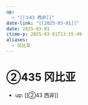 ```yaml
---
up:
  - "[[②43 西非]]"
date-link: "[[2025-03-01]]"
date: 2025-03-01
ctime-p: 2025-03-01T13:15:49
aliases:
  - 冈比亚
---
```


# ②435 冈比亚

- up: [[②43 西非]]
